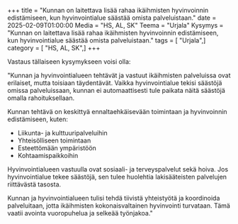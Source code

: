 +++
title = "Kunnan on laitettava lisää rahaa ikäihmisten hyvinvoinnin edistämiseen, kun hyvinvointialue säästää omista palveluistaan."
date = 2025-02-09T01:00:00
Media = "HS, AL, SK"
Teema = "Urjala"
Kysymys = "Kunnan on laitettava lisää rahaa ikäihmisten hyvinvoinnin edistämiseen, kun hyvinvointialue säästää omista palveluistaan."
tags = [ "Urjala",]
category = [ "HS, AL, SK",]
+++

Vastaus tällaiseen kysymykseen voisi olla:

"Kunnan ja hyvinvointialueen tehtävät ja vastuut ikäihmisten palveluissa ovat erilaiset, mutta toisiaan täydentävät. Vaikka hyvinvointialue tekisi säästöjä omissa palveluissaan, kunnan ei automaattisesti tule paikata näitä säästöjä omalla rahoituksellaan.

Kunnan tehtävä on keskittyä ennaltaehkäisevään toimintaan ja hyvinvoinnin edistämiseen, kuten:
- Liikunta- ja kulttuuripalveluihin
- Yhteisölliseen toimintaan
- Esteettömään ympäristöön
- Kohtaamispaikkoihin

Hyvinvointialueen vastuulla ovat sosiaali- ja terveyspalvelut sekä hoiva. Jos hyvinvointialue tekee säästöjä, sen tulee huolehtia lakisääteisten palvelujen riittävästä tasosta.

Kunnan ja hyvinvointialueen tulisi tehdä tiivistä yhteistyötä ja koordinoida palveluitaan, jotta ikäihmisten kokonaisvaltainen hyvinvointi turvataan. Tämä vaatii avointa vuoropuhelua ja selkeää työnjakoa."